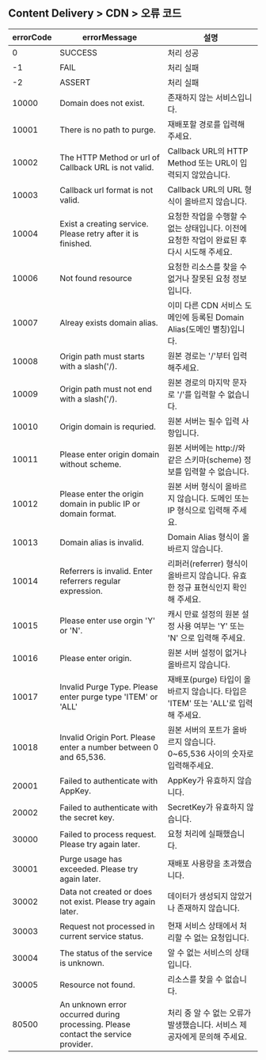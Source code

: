 ## Content Delivery > CDN > 오류 코드

| errorCode | errorMessage | 설명 |
| --- | --- | --- |
| 0 | SUCCESS | 처리 성공 |
| -1 | FAIL | 처리 실패 |
| -2 | ASSERT | 처리 실패 |
| 10000 | Domain does not exist. | 존재하지 않는 서비스입니다. |
| 10001 | There is no path to purge. | 재배포할 경로를 입력해 주세요. |
| 10002 | The HTTP Method or url of Callback URL is not valid. | Callback URL의 HTTP Method 또는 URL이 입력되지 않았습니다. |
| 10003 | Callback url format is not valid. | Callback URL의 URL 형식이 올바르지 않습니다. |
| 10004 | Exist a creating service. Please retry after it is finished. | 요청한 작업을 수행할 수 없는 상태입니다. 이전에 요청한 작업이 완료된 후 다시 시도해 주세요. |
| 10006 | Not found resource | 요청한 리소스를 찾을 수 없거나 잘못된 요청 정보입니다. |
| 10007 | Alreay exists domain alias. | 이미 다른 CDN 서비스 도메인에 등록된 Domain Alias(도메인 별칭)입니다. |
| 10008 | Origin path must starts with a slash('/). | 원본 경로는 '/'부터 입력해주세요. |
| 10009 | Origin path must not end with a slash('/). | 원본 경로의 마지막 문자로 '/'를 입력할 수 없습니다. |
| 10010 | Origin domain is requried. | 원본 서버는 필수 입력 사항입니다. |
| 10011 | Please enter origin domain without scheme. | 원본 서버에는 http://와 같은 스키마(scheme) 정보를 입력할 수 없습니다. |
| 10012 | Please enter the origin domain in public IP or domain format. | 원본 서버 형식이 올바르지 않습니다. 도메인 또는 IP 형식으로 입력해 주세요. |
| 10013 | Domain alias is invalid. | Domain Alias 형식이 올바르지 않습니다. |
| 10014 | Referrers is invalid. Enter referrers regular expression. | 리퍼러(referrer) 형식이 올바르지 않습니다. 유효한 정규 표현식인지 확인해 주세요. |
| 10015 | Please enter use orgin 'Y' or 'N'. | 캐시 만료 설정의 원본 설정 사용 여부는 'Y' 또는 'N' 으로 입력해 주세요. |
| 10016 | Please enter origin. | 원본 서버 설정이 없거나 올바르지 않습니다. |
| 10017 | Invalid Purge Type. Please enter purge type 'ITEM' or 'ALL' | 재배포(purge) 타입이 올바르지 않습니다. 타입은 'ITEM' 또는 'ALL'로 입력해 주세요. |
| 10018 | Invalid Origin Port. Please enter a number between 0 and 65,536. | 원본 서버의 포트가 올바르지 않습니다. 0~65,536 사이의 숫자로 입력해주세요. |
| 20001 | Failed to authenticate with AppKey. | AppKey가 유효하지 않습니다. |
| 20002 | Failed to authenticate with the secret key. | SecretKey가 유효하지 않습니다. |
| 30000 | Failed to process request. Please try again later. | 요청 처리에 실패했습니다. |
| 30001 | Purge usage has exceeded. Please try again later. | 재배포 사용량을 초과했습니다. |
| 30002 | Data not created or does not exist. Please try again later. | 데이터가 생성되지 않았거나 존재하지 않습니다. |
| 30003 | Request not processed in current service status. | 현재 서비스 상태에서 처리할 수 없는 요청입니다. |
| 30004 | The status of the service is unknown. | 알 수 없는 서비스의 상태입니다. |
| 30005 | Resource not found. | 리소스를 찾을 수 없습니다. |
| 80500 | An unknown error occurred during processing. Please contact the service provider. | 처리 중 알 수 없는 오류가 발생했습니다. 서비스 제공자에게 문의해 주세요. |